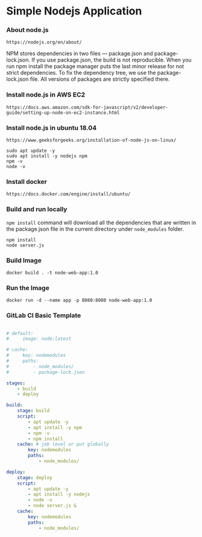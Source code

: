# Simple Nodejs Application

### About node.js
```
https://nodejs.org/en/about/
```
NPM stores dependencies in two files — package.json and package-lock.json. If you use package.json, the build is not reproducible. When you run npm install the package manager puts the last minor release for not strict dependencies. To fix the dependency tree, we use the package-lock.json file. All versions of packages are strictly specified there.

### Install node.js in AWS EC2
```
https://docs.aws.amazon.com/sdk-for-javascript/v2/developer-guide/setting-up-node-on-ec2-instance.html
```

### Install node.js in ubuntu 18.04
```
https://www.geeksforgeeks.org/installation-of-node-js-on-linux/
```
```
sudo apt update -y
sudo apt install -y nodejs npm
npm -v
node -v
```
### Install docker
```
https://docs.docker.com/engine/install/ubuntu/
```

### Build and run locally
`npm install` command will download all the dependencies that are written in the package.json file in the current directory under `node_modules` folder.

```
npm install 
node server.js
```
### Build Image
```
docker build . -t node-web-app:1.0
```
### Run the Image
```
docker run -d --name app -p 8080:8080 node-web-app:1.0
```
### GitLab CI Basic Template
```yaml

# default:
#     image: node:latest

# cache: 
#     key: nodemodules
#     paths:
#         - node_modules/
#         - package-lock.json

stages: 
    - build
    - deploy

build:
    stage: build
    script:
        - apt update -y
        - apt install -y npm
        - npm -v
        - npm install
    cache: # job level or put globally
        key: nodemodules
        paths:
            - node_modules/

deploy:
    stage: deploy
    script:
        - apt update -y
        - apt install -y nodejs
        - node -v
        - node server.js &
    cache:
        key: nodemodules
        paths:
            - node_modules/
```